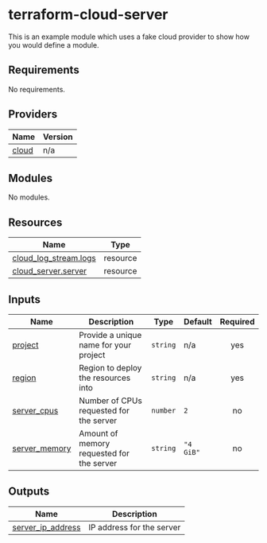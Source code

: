 # terraform-cloud-server

This is an example module which uses a fake cloud provider to show how you would define a module.

<!-- BEGIN_TF_DOCS -->
## Requirements

No requirements.

## Providers

| Name | Version |
|------|---------|
| <a name="provider_cloud"></a> [cloud](#provider\_cloud) | n/a |

## Modules

No modules.

## Resources

| Name | Type |
|------|------|
| [cloud_log_stream.logs](https://registry.terraform.io/providers/hashicorp/cloud/latest/docs/resources/log_stream) | resource |
| [cloud_server.server](https://registry.terraform.io/providers/hashicorp/cloud/latest/docs/resources/server) | resource |

## Inputs

| Name | Description | Type | Default | Required |
|------|-------------|------|---------|:--------:|
| <a name="input_project"></a> [project](#input\_project) | Provide a unique name for your project | `string` | n/a | yes |
| <a name="input_region"></a> [region](#input\_region) | Region to deploy the resources into | `string` | n/a | yes |
| <a name="input_server_cpus"></a> [server\_cpus](#input\_server\_cpus) | Number of CPUs requested for the server | `number` | `2` | no |
| <a name="input_server_memory"></a> [server\_memory](#input\_server\_memory) | Amount of memory requested for the server | `string` | `"4 GiB"` | no |

## Outputs

| Name | Description |
|------|-------------|
| <a name="output_server_ip_address"></a> [server\_ip\_address](#output\_server\_ip\_address) | IP address for the server |
<!-- END_TF_DOCS -->
